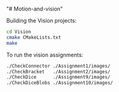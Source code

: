 "# Motion-and-vision"

Building the Vision projects:

```bash
cd Vision
cmake CMakeLists.txt
make
```

To run the vision assignments:

```bash
./CheckConnector ./Assignment1/images/
./CheckBracket   ./Assignment2/images/
./CheckDice      ./Assignment9/images/
./CheckDiceBlobs ./Assignment10/images/
```
